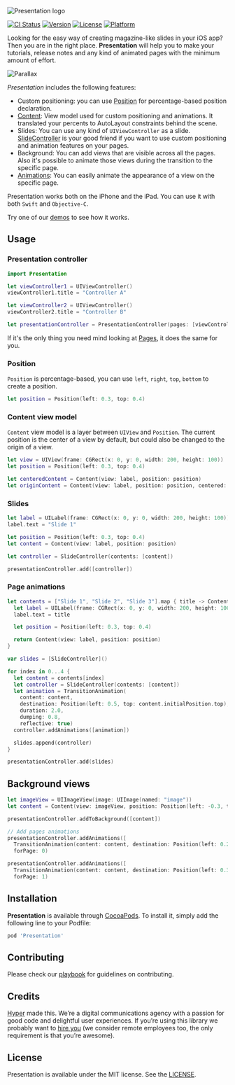 ![Presentation logo](https://raw.githubusercontent.com/hyperoslo/Presentation/feature/logo/Images/logo_v3.png)

[![CI Status](http://img.shields.io/travis/hyperoslo/Presentation.svg?style=flat)](https://travis-ci.org/hyperoslo/Presentation)
[![Version](https://img.shields.io/cocoapods/v/Presentation.svg?style=flat)](http://cocoadocs.org/docsets/Presentation)
[![License](https://img.shields.io/cocoapods/l/Presentation.svg?style=flat)](http://cocoadocs.org/docsets/Presentation)
[![Platform](https://img.shields.io/cocoapods/p/Presentation.svg?style=flat)](http://cocoadocs.org/docsets/Presentation)

Looking for the easy way of creating magazine-like slides in your iOS app? Then you are in the right place. **Presentation** will help you to make your tutorials, release notes and any kind of animated pages with the minimum amount of effort.

![Parallax](https://github.com/hyperoslo/Presentation/blob/master/Demos/Parallax/Images/Parallax.gif)

*Presentation* includes the following features:

- Custom positioning: you can use [Position](https://github.com/hyperoslo/Presentation/blob/master/Source/Position.swift) for percentage-based position declaration.
- [Content](https://github.com/hyperoslo/Presentation/blob/master/Source/Content.swift): View model used for custom positioning and animations. It translated your percents to AutoLayout constraints behind the scene.
- Slides: You can use any kind of `UIViewController` as a slide. [SlideController](https://github.com/hyperoslo/Presentation/blob/master/Source/SlideController.swift) is your good friend if you want to use custom positioning and animation features on your pages.
- Background: You can add views that are visible across all the pages. Also it's possible to animate those views during the transition to the specific page.  
- [Animations](https://github.com/hyperoslo/Presentation/tree/master/Source/Animations): You can easily animate the appearance of a view on the specific page.

Presentation works both on the iPhone and the iPad. You can use it with both `Swift` and `Objective-C`.

Try one of our [demos](https://github.com/hyperoslo/Presentation/tree/master/Demos) to see how it works.

## Usage

### Presentation controller

```swift
import Presentation

let viewController1 = UIViewController()
viewController1.title = "Controller A"

let viewController2 = UIViewController()
viewController2.title = "Controller B"

let presentationController = PresentationController(pages: [viewController1, viewController2])

```

If it's the only thing you need mind looking at [Pages](https://github.com/hyperoslo/Pages), it does the same for you.

### Position

`Position` is percentage-based, you can use `left`, `right`, `top`, `bottom` to create a position.

```swift
let position = Position(left: 0.3, top: 0.4)
```

### Content view model

`Content` view model is a layer between `UIView` and `Position`. The current position is the center of a view by default, but could also be changed to the origin of a view.

```swift
let view = UIView(frame: CGRect(x: 0, y: 0, width: 200, height: 100))
let position = Position(left: 0.3, top: 0.4)

let centeredContent = Content(view: label, position: position)
let originContent = Content(view: label, position: position, centered: false)
```

### Slides

```swift
let label = UILabel(frame: CGRect(x: 0, y: 0, width: 200, height: 100))
label.text = "Slide 1"

let position = Position(left: 0.3, top: 0.4)
let content = Content(view: label, position: position)

let controller = SlideController(contents: [content])

presentationController.add([controller])
```

### Page animations

```swift
let contents = ["Slide 1", "Slide 2", "Slide 3"].map { title -> Content in
  let label = UILabel(frame: CGRect(x: 0, y: 0, width: 200, height: 100))
  label.text = title

  let position = Position(left: 0.3, top: 0.4)

  return Content(view: label, position: position)
}

var slides = [SlideController]()

for index in 0...4 {
  let content = contents[index]
  let controller = SlideController(contents: [content])
  let animation = TransitionAnimation(
    content: content,
    destination: Position(left: 0.5, top: content.initialPosition.top),
    duration: 2.0,
    dumping: 0.8,
    reflective: true)
  controller.addAnimations([animation])

  slides.append(controller)
}

presentationController.add(slides)
```

## Background views

```swift
let imageView = UIImageView(image: UIImage(named: "image"))
let content = Content(view: imageView, position: Position(left: -0.3, top: 0.2))

presentationController.addToBackground([content])

// Add pages animations
presentationController.addAnimations([
  TransitionAnimation(content: content, destination: Position(left: 0.2, top: 0.2))],
  forPage: 0)

presentationController.addAnimations([
  TransitionAnimation(content: content, destination: Position(left: 0.3, top: 0.2))],
  forPage: 1)
```

## Installation

**Presentation** is available through [CocoaPods](http://cocoapods.org). To install
it, simply add the following line to your Podfile:

```ruby
pod 'Presentation'
```

## Contributing

Please check our [playbook](https://github.com/hyperoslo/playbook/blob/master/GIT_AND_GITHUB.md) for guidelines on contributing.

## Credits

[Hyper](http://hyper.no) made this. We’re a digital communications agency with a passion for good code and delightful user experiences. If you’re using this library we probably want to [hire you](https://github.com/hyperoslo/iOS-playbook/blob/master/HYPER_RECIPES.md) (we consider remote employees too, the only requirement is that you’re awesome).

## License

Presentation is available under the MIT license. See the [LICENSE](https://github.com/hyperoslo/Presentation/blob/master/LICENSE.md).

